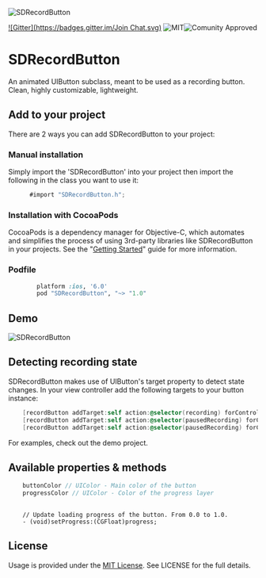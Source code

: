 ![SDRecordButton](https://dl.dropboxusercontent.com/s/9954jio68aqu5t6/sdrecordbutton2.png?dl=0)

[![Gitter](https://badges.gitter.im/Join Chat.svg)](https://gitter.im/sebyddd/SDRecordButton?utm_source=badge&utm_medium=badge&utm_campaign=pr-badge)     ![MIT](https://img.shields.io/badge/license-MIT-blue.svg)![Comunity Approved](https://img.shields.io/badge/community-approved-ff69b4.svg)

# SDRecordButton
An animated UIButton subclass, meant to be used as a recording button. Clean, highly customizable, lightweight.

## Add to your project
 
There are 2 ways you can add SDRecordButton to your project:
 
### Manual installation
 
 Simply import the 'SDRecordButton' into your project then import the following in the class you want to use it: 
 ```objective-c
       #import "SDRecordButton.h";
 ```      
### Installation with CocoaPods

CocoaPods is a dependency manager for Objective-C, which automates and simplifies the process of using 3rd-party libraries like SDRecordButton in your projects. See the "[Getting Started](http://guides.cocoapods.org/syntax/podfile.html)" guide for more information.

### Podfile
```ruby
        platform :ios, '6.0'
        pod "SDRecordButton", "~> "1.0"
```

## Demo
![SDRecordButton](https://dl.dropboxusercontent.com/s/crzbg43r26euip9/demo.gif?dl=0)

## Detecting recording state

SDRecordButton makes use of UIButton's target property to detect state changes. In your view controller add the following targets to your button instance:
```objective-c
    [recordButton addTarget:self action:@selector(recording) forControlEvents:UIControlEventTouchDown];
    [recordButton addTarget:self action:@selector(pausedRecording) forControlEvents:UIControlEventTouchUpInside];
    [recordButton addTarget:self action:@selector(pausedRecording) forControlEvents:UIControlEventTouchUpOutside];

```
For examples, check out the demo project. 

## Available properties & methods
```objective-c
    buttonColor // UIColor - Main color of the button
    progressColor // UIColor - Color of the progress layer
   
```
```
	// Update loading progress of the button. From 0.0 to 1.0.
 	- (void)setProgress:(CGFloat)progress; 
```

## License
Usage is provided under the [MIT License](http://http//opensource.org/licenses/mit-license.php). See LICENSE for the full details.